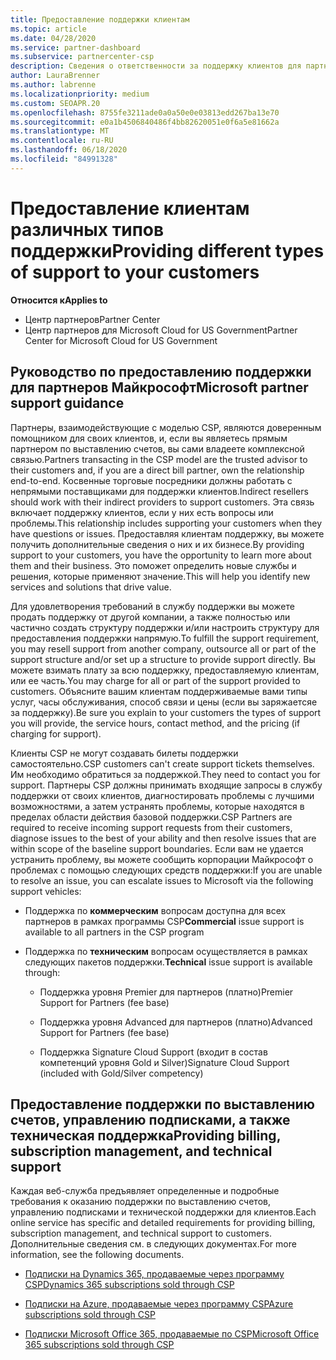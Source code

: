 ```yaml
---
title: Предоставление поддержки клиентам
ms.topic: article
ms.date: 04/28/2020
ms.service: partner-dashboard
ms.subservice: partnercenter-csp
description: Сведения о ответственности за поддержку клиентов для партнеров в программе CSP.
author: LauraBrenner
ms.author: labrenne
ms.localizationpriority: medium
ms.custom: SEOAPR.20
ms.openlocfilehash: 8755fe3211ade0a0a50e0e03813edd267ba13e70
ms.sourcegitcommit: e0a1b4506840486f4bb82620051e0f6a5e81662a
ms.translationtype: MT
ms.contentlocale: ru-RU
ms.lasthandoff: 06/18/2020
ms.locfileid: "84991328"
---
```

# <a name="providing-different-types-of-support-to-your-customers"></a><span data-ttu-id="88ac4-103">Предоставление клиентам различных типов поддержки</span><span class="sxs-lookup"><span data-stu-id="88ac4-103">Providing different types of support to your customers</span></span>

<span data-ttu-id="88ac4-104">**Относится к**</span><span class="sxs-lookup"><span data-stu-id="88ac4-104">**Applies to**</span></span>

-  <span data-ttu-id="88ac4-105">Центр партнеров</span><span class="sxs-lookup"><span data-stu-id="88ac4-105">Partner Center</span></span>
-  <span data-ttu-id="88ac4-106">Центр партнеров для Microsoft Cloud for US Government</span><span class="sxs-lookup"><span data-stu-id="88ac4-106">Partner Center for Microsoft Cloud for US Government</span></span>


## <a name="microsoft-partner-support-guidance"></a><span data-ttu-id="88ac4-107">Руководство по предоставлению поддержки для партнеров Майкрософт</span><span class="sxs-lookup"><span data-stu-id="88ac4-107">Microsoft partner support guidance</span></span>

<span data-ttu-id="88ac4-108">Партнеры, взаимодействующие с моделью CSP, являются доверенным помощником для своих клиентов, и, если вы являетесь прямым партнером по выставлению счетов, вы сами владеете комплексной связью.</span><span class="sxs-lookup"><span data-stu-id="88ac4-108">Partners transacting in the CSP model are the trusted advisor to their customers and, if you are a direct bill partner, own the relationship end-to-end.</span></span> <span data-ttu-id="88ac4-109">Косвенные торговые посредники должны работать с непрямыми поставщиками для поддержки клиентов.</span><span class="sxs-lookup"><span data-stu-id="88ac4-109">Indirect resellers should work with their indirect providers to support customers.</span></span> <span data-ttu-id="88ac4-110">Эта связь включает поддержку клиентов, если у них есть вопросы или проблемы.</span><span class="sxs-lookup"><span data-stu-id="88ac4-110">This relationship includes supporting your customers when they have questions or issues.</span></span> <span data-ttu-id="88ac4-111">Предоставляя клиентам поддержку, вы можете получить дополнительные сведения о них и их бизнесе.</span><span class="sxs-lookup"><span data-stu-id="88ac4-111">By providing support to your customers, you have the opportunity to learn more about them and their business.</span></span> <span data-ttu-id="88ac4-112">Это поможет определить новые службы и решения, которые применяют значение.</span><span class="sxs-lookup"><span data-stu-id="88ac4-112">This will help you identify new services and solutions that drive value.</span></span>

<span data-ttu-id="88ac4-113">Для удовлетворения требований в службу поддержки вы можете продать поддержку от другой компании, а также полностью или частично создать структуру поддержки и/или настроить структуру для предоставления поддержки напрямую.</span><span class="sxs-lookup"><span data-stu-id="88ac4-113">To fulfill the support requirement,  you may resell support from another company, outsource all or part of the support structure and/or set up a structure to provide support directly.</span></span> <span data-ttu-id="88ac4-114">Вы можете взимать плату за всю поддержку, предоставляемую клиентам, или ее часть.</span><span class="sxs-lookup"><span data-stu-id="88ac4-114">You may charge for all or part of the support provided to customers.</span></span> <span data-ttu-id="88ac4-115">Объясните вашим клиентам поддерживаемые вами типы услуг, часы обслуживания, способ связи и цены (если вы заряжаетсяе за поддержку).</span><span class="sxs-lookup"><span data-stu-id="88ac4-115">Be sure you explain to your customers the types of support you will provide, the service hours, contact method, and the pricing (if charging for support).</span></span>

<span data-ttu-id="88ac4-116">Клиенты CSP не могут создавать билеты поддержки самостоятельно.</span><span class="sxs-lookup"><span data-stu-id="88ac4-116">CSP customers can't create support tickets themselves.</span></span> <span data-ttu-id="88ac4-117">Им необходимо обратиться за поддержкой.</span><span class="sxs-lookup"><span data-stu-id="88ac4-117">They need to contact you for support.</span></span> <span data-ttu-id="88ac4-118">Партнеры CSP должны принимать входящие запросы в службу поддержки от своих клиентов, диагностировать проблемы с лучшими возможностями, а затем устранять проблемы, которые находятся в пределах области действия базовой поддержки.</span><span class="sxs-lookup"><span data-stu-id="88ac4-118">CSP Partners are required to receive incoming support requests from their customers, diagnose issues to the best of your ability and then resolve issues that are within scope of the baseline support boundaries.</span></span> <span data-ttu-id="88ac4-119">Если вам не удается устранить проблему, вы можете сообщить корпорации Майкрософт о проблемах с помощью следующих средств поддержки:</span><span class="sxs-lookup"><span data-stu-id="88ac4-119">If you are unable to resolve an issue, you can escalate issues to Microsoft via the following support vehicles:</span></span>

- <span data-ttu-id="88ac4-120">Поддержка по **коммерческим** вопросам доступна для всех партнеров в рамках программы CSP</span><span class="sxs-lookup"><span data-stu-id="88ac4-120">**Commercial** issue support is available to all partners in the CSP program</span></span>

- <span data-ttu-id="88ac4-121">Поддержка по **техническим** вопросам осуществляется в рамках следующих пакетов поддержки.</span><span class="sxs-lookup"><span data-stu-id="88ac4-121">**Technical** issue support is available through:</span></span>

    - <span data-ttu-id="88ac4-122">Поддержка уровня Premier для партнеров (платно)</span><span class="sxs-lookup"><span data-stu-id="88ac4-122">Premier Support for Partners (fee base)</span></span>

    - <span data-ttu-id="88ac4-123">Поддержка уровня Advanced для партнеров (платно)</span><span class="sxs-lookup"><span data-stu-id="88ac4-123">Advanced Support for Partners (fee base)</span></span>

    - <span data-ttu-id="88ac4-124">Поддержка Signature Cloud Support (входит в состав компетенций уровня Gold и Silver)</span><span class="sxs-lookup"><span data-stu-id="88ac4-124">Signature Cloud Support (included with Gold/Silver competency)</span></span>

## <a name="providing-billing-subscription-management-and-technical-support"></a><span data-ttu-id="88ac4-125">Предоставление поддержки по выставлению счетов, управлению подписками, а также техническая поддержка</span><span class="sxs-lookup"><span data-stu-id="88ac4-125">Providing billing, subscription management, and technical support</span></span> 

<span data-ttu-id="88ac4-126">Каждая веб-служба предъявляет определенные и подробные требования к оказанию поддержки по выставлению счетов, управлению подписками и технической поддержки для клиентов.</span><span class="sxs-lookup"><span data-stu-id="88ac4-126">Each online service has specific and detailed requirements for providing billing, subscription management, and technical support to customers.</span></span> <span data-ttu-id="88ac4-127">Дополнительные сведения см. в следующих документах.</span><span class="sxs-lookup"><span data-stu-id="88ac4-127">For more information, see the following documents.</span></span>

- [<span data-ttu-id="88ac4-128">Подписки на Dynamics 365, продаваемые через программу CSP</span><span class="sxs-lookup"><span data-stu-id="88ac4-128">Dynamics 365 subscriptions sold through CSP</span></span>](https://www.microsoftpartnercommunity.com/t5/CSP/Microsoft-Partner-Support-Guidance/m-p/5262#M30)

- [<span data-ttu-id="88ac4-129">Подписки на Azure, продаваемые через программу CSP</span><span class="sxs-lookup"><span data-stu-id="88ac4-129">Azure subscriptions sold through CSP</span></span>](https://www.microsoftpartnercommunity.com/t5/CSP/Microsoft-Partner-Support-Guidance/m-p/5263#M31)

- [<span data-ttu-id="88ac4-130">Подписки Microsoft Office 365, продаваемые по CSP</span><span class="sxs-lookup"><span data-stu-id="88ac4-130">Microsoft Office 365 subscriptions sold through CSP</span></span>](https://www.microsoftpartnercommunity.com/t5/CSP/Microsoft-Partner-Support-Guidance/m-p/5264#M32)



 

 



